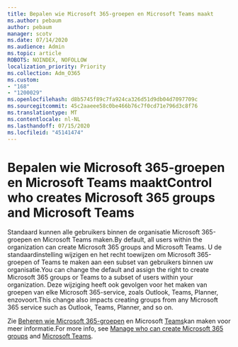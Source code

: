 ```yaml
---
title: Bepalen wie Microsoft 365-groepen en Microsoft Teams maakt
ms.author: pebaum
author: pebaum
manager: scotv
ms.date: 07/14/2020
ms.audience: Admin
ms.topic: article
ROBOTS: NOINDEX, NOFOLLOW
localization_priority: Priority
ms.collection: Adm_O365
ms.custom:
- "168"
- "1200029"
ms.openlocfilehash: d8b5745f89c7fa924ca326d51d9db04d7097709c
ms.sourcegitcommit: 45c2aaeee58c0be466b76c7f0cd71e796d3c8f76
ms.translationtype: MT
ms.contentlocale: nl-NL
ms.lasthandoff: 07/15/2020
ms.locfileid: "45141474"
---
```

# <a name="control-who-creates-microsoft-365-groups-and-microsoft-teams"></a><span data-ttu-id="f8a37-102">Bepalen wie Microsoft 365-groepen en Microsoft Teams maakt</span><span class="sxs-lookup"><span data-stu-id="f8a37-102">Control who creates Microsoft 365 groups and Microsoft Teams</span></span>

<span data-ttu-id="f8a37-103">Standaard kunnen alle gebruikers binnen de organisatie Microsoft 365-groepen en Microsoft Teams maken.</span><span class="sxs-lookup"><span data-stu-id="f8a37-103">By default, all users within the organization can create Microsoft 365 groups and Microsoft Teams.</span></span> <span data-ttu-id="f8a37-104">U de standaardinstelling wijzigen en het recht toewijzen om Microsoft 365-groepen of Teams te maken aan een subset van gebruikers binnen uw organisatie.</span><span class="sxs-lookup"><span data-stu-id="f8a37-104">You can change the default and assign the right to create Microsoft 365 groups or Teams to a subset of users within your organization.</span></span> <span data-ttu-id="f8a37-105">Deze wijziging heeft ook gevolgen voor het maken van groepen van elke Microsoft 365-service, zoals Outlook, Teams, Planner, enzovoort.</span><span class="sxs-lookup"><span data-stu-id="f8a37-105">This change also impacts creating groups from any Microsoft 365 service such as Outlook, Teams, Planner, and so on.</span></span>

<span data-ttu-id="f8a37-106">Zie [Beheren wie Microsoft 365-groepen](https://support.office.com/article/Manage-who-can-create-Office-365-Groups-4c46c8cb-17d0-44b5-9776-005fced8e618) en Microsoft [Teams](https://aka.ms/rtsf)kan maken voor meer informatie.</span><span class="sxs-lookup"><span data-stu-id="f8a37-106">For more info, see [Manage who can create Microsoft 365 groups](https://support.office.com/article/Manage-who-can-create-Office-365-Groups-4c46c8cb-17d0-44b5-9776-005fced8e618) and [Microsoft Teams](https://aka.ms/rtsf).</span></span>